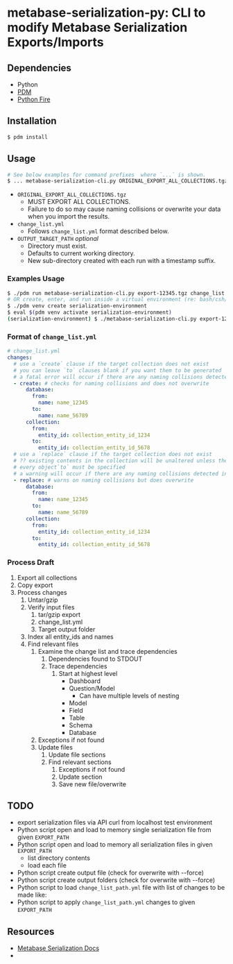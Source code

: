 # metabase-serialization-py: CLI to modify Metabase Serialization Exports/Imports

## Dependencies
- Python
- [PDM](https://pdm-project.org/en/stable/)
- [Python Fire](https://google.github.io/python-fire/)


## Installation

```bash
$ pdm install
```


## Usage

```bash
# See below examples for command prefixes  where `...` is shown.
$ ... metabase-serialization-cli.py ORIGINAL_EXPORT_ALL_COLLECTIONS.tgz change_list.yml [./OUTPUT_TARGET_PATH]
```

- `ORIGINAL_EXPORT_ALL_COLLECTIONS.tgz`
  - MUST EXPORT ALL COLLECTIONS.
  - Failure to do so may cause naming collisions or overwrite your data when you import the results.
- `change_list.yml`
  - Follows `change_list.yml` format described below.
- `OUTPUT_TARGET_PATH` _optional_
  - Directory must exist.
  - Defaults to current working directory.
  - New sub-directory created with each run with a timestamp suffix.


### Examples Usage
```bash
$ ./pdm run metabase-serialization-cli.py export-12345.tgz change_list.yml ./output
# OR create, enter, and run inside a virtual environment (re: bash/csh/zsh)
$ ./pdm venv create serialization-environment
$ eval $(pdm venv activate serialization-environment)
(serialization-environment) $ ./metabase-serialization-cli.py export-12345.tgz change_list.yml ./output
```


### Format of `change_list.yml`

```yaml
# change_list.yml
changes:
  # use a `create` clause if the target collection does not exist
  # you can leave `to` clauses blank if you want them to be generated
  # a fatal error will occur if there are any naming collisions detected
  - create: # checks for naming collisions and does not overwrite
      database:
        from:
          name: name_12345
        to:
          name: name_56789
      collection:
        from:
          entity_id: collection_entity_id_1234
        to:
          entity_id: collection_entity_id_5678
  # use a `replace` clause if the target collection does not exist
  # ?? existing contents in the collection will be unaltered unless they are included in the export and change list
  # every object`to` must be specified
  # a warning will occur if there are any naming collisions detected in the `to` clause
  - replace: # warns on naming collisions but does overwrite
      database:
        from:
          name: name_12345
        to:
          name: name_56789
      collection:
        from:
          entity_id: collection_entity_id_1234
        to:
          entity_id: collection_entity_id_5678
```


### Process Draft

1. Export all collections
1. Copy export
1. Process changes
	1. Untar/gzip
	1. Verify input files
		1. tar/gzip export
		1. change_list.yml
		1. Target output folder
	1. Index all entity_ids and names
	1. Find relevant files
		1. Examine the change list and trace dependencies
			1. Dependencies found to STDOUT
			1. Trace dependencies
				1. Start at highest level
					- Dashboard
					- Question/Model
						- Can have multiple levels of nesting
					- Model
					- Field
					- Table
					- Schema
					- Database
		1. Exceptions if not found
		1. Update files
			1. Update file sections
			1. Find relevant sections
				1. Exceptions if not found
				1. Update section
				1. Save new file/overwrite


## TODO
- export serialization files via API curl from localhost test environment
- Python script open and load to memory single serialization file from given `EXPORT_PATH`
- Python script open and load to memory all serialization files in given `EXPORT_PATH`
  - list directory contents
  - load each file
- Python script create output file (check for overwrite with --force)
- Python script create output folders (check for overwrite with --force)
- Python script to load `change_list_path.yml` file with list of changes to be made like:
- Python script to apply `change_list_path.yml` changes to given `EXPORT_PATH`


## Resources
- [Metabase Serialization Docs](https://www.metabase.com/docs/latest/installation-and-operation/serialization#how-import-works)
- 

